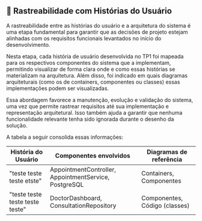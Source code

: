 ## 🔗 Rastreabilidade com Histórias do Usuário

A rastreabilidade entre as histórias do usuário e a arquitetura do sistema é uma etapa fundamental para garantir que as decisões de projeto estejam alinhadas com os requisitos funcionais levantados no início do desenvolvimento.

Nesta etapa, cada história de usuário desenvolvida no TP1 foi mapeada para os respectivos componentes do sistema que a implementam, permitindo visualizar de forma clara onde e como essas histórias se materializam na arquitetura. Além disso, foi indicado em quais diagramas arquiteturais (como os de containers, componentes ou classes) essas implementações podem ser visualizadas.

Essa abordagem favorece a manutenção, evolução e validação do sistema, uma vez que permite rastrear requisitos até sua implementação e representação arquitetural. Isso também ajuda a garantir que nenhuma funcionalidade relevante tenha sido ignorada durante o desenho da solução.

A tabela a seguir consolida essas informações:

| História do Usuário                                             | Componentes envolvidos                                   | Diagramas de referência            |
|------------------------------------------------------------------|----------------------------------------------------------|------------------------------------|
| "teste teste teste etste"                     | AppointmentController, AppointmentService, PostgreSQL     | Containers, Componentes            |
| "teste teste teste teste teste"         | DoctorDashboard, ConsultationRepository                  | Componentes, Código (classes)      |

